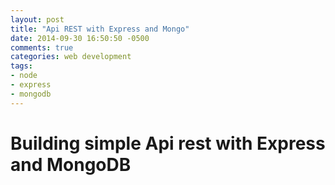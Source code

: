 ```yaml
---
layout: post
title: "Api REST with Express and Mongo"
date: 2014-09-30 16:50:50 -0500
comments: true
categories: web development
tags:
- node
- express
- mongodb
---
```


Building simple Api rest with Express and MongoDB
==================================================